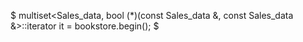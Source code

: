 $
multiset<Sales_data, bool (*)(const Sales_data &, const Sales_data &>::iterator it = bookstore.begin();
$